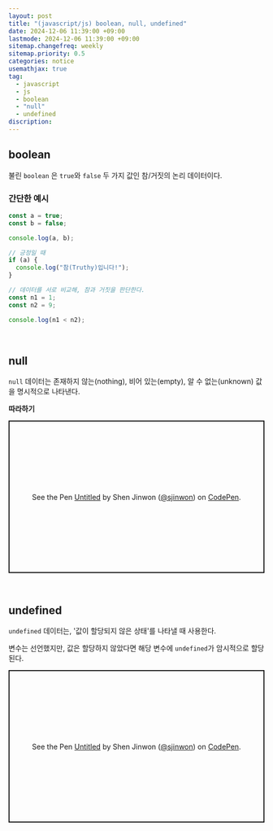 ```yaml
---
layout: post
title: "(javascript/js) boolean, null, undefined"
date: 2024-12-06 11:39:00 +09:00
lastmode: 2024-12-06 11:39:00 +09:00
sitemap.changefreq: weekly
sitemap.priority: 0.5
categories: notice
usemathjax: true
tag:
  - javascript
  - js
  - boolean
  - "null"
  - undefined
discription:
---
```


## boolean

불린 `boolean` 은 `true`와 `false` 두 가지 값인 참/거짓의 논리 데이터이다.

### 간단한 예시

```js
const a = true;
const b = false;

console.log(a, b);

// 긍정일 때
if (a) {
  console.log("참(Truthy)입니다!");
}

// 데이터를 서로 비교해, 참과 거짓을 판단한다.
const n1 = 1;
const n2 = 9;

console.log(n1 < n2);
```

<br>

## null

`null` 데이터는 존재하지 않는(nothing), 비어 있는(empty), 알 수 없는(unknown) 값을 명시적으로 나타낸다.

**따라하기**

<p class="codepen" data-height="300" data-default-tab="js,result" data-slug-hash="OPLMKMy" data-pen-title="Untitled" data-user="sjinwon" style="height: 300px; box-sizing: border-box; display: flex; align-items: center; justify-content: center; border: 2px solid; margin: 1em 0; padding: 1em;">
  <span>See the Pen <a href="https://codepen.io/sjinwon/pen/OPLMKMy">
  Untitled</a> by Shen Jinwon (<a href="https://codepen.io/sjinwon">@sjinwon</a>)
  on <a href="https://codepen.io">CodePen</a>.</span>
</p>
<script async src="https://cpwebassets.codepen.io/assets/embed/ei.js"></script>

<br>

## undefined

`undefined` 데이터는, '값이 할당되지 않은 상태'를 나타낼 때 사용한다.

변수는 선언했지만, 값은 할당하지 않았다면 해당 변수에 `undefined`가 암시적으로 할당된다.

<p class="codepen" data-height="300" data-default-tab="js,result" data-slug-hash="XJrXvWZ" data-pen-title="Untitled" data-user="sjinwon" style="height: 300px; box-sizing: border-box; display: flex; align-items: center; justify-content: center; border: 2px solid; margin: 1em 0; padding: 1em;">
  <span>See the Pen <a href="https://codepen.io/sjinwon/pen/XJrXvWZ">
  Untitled</a> by Shen Jinwon (<a href="https://codepen.io/sjinwon">@sjinwon</a>)
  on <a href="https://codepen.io">CodePen</a>.</span>
</p>
<script async src="https://cpwebassets.codepen.io/assets/embed/ei.js"></script>
